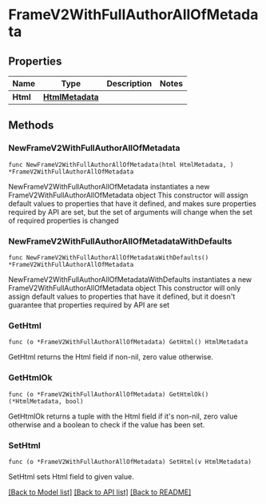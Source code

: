 # FrameV2WithFullAuthorAllOfMetadata

## Properties

Name | Type | Description | Notes
------------ | ------------- | ------------- | -------------
**Html** | [**HtmlMetadata**](HtmlMetadata.md) |  | 

## Methods

### NewFrameV2WithFullAuthorAllOfMetadata

`func NewFrameV2WithFullAuthorAllOfMetadata(html HtmlMetadata, ) *FrameV2WithFullAuthorAllOfMetadata`

NewFrameV2WithFullAuthorAllOfMetadata instantiates a new FrameV2WithFullAuthorAllOfMetadata object
This constructor will assign default values to properties that have it defined,
and makes sure properties required by API are set, but the set of arguments
will change when the set of required properties is changed

### NewFrameV2WithFullAuthorAllOfMetadataWithDefaults

`func NewFrameV2WithFullAuthorAllOfMetadataWithDefaults() *FrameV2WithFullAuthorAllOfMetadata`

NewFrameV2WithFullAuthorAllOfMetadataWithDefaults instantiates a new FrameV2WithFullAuthorAllOfMetadata object
This constructor will only assign default values to properties that have it defined,
but it doesn't guarantee that properties required by API are set

### GetHtml

`func (o *FrameV2WithFullAuthorAllOfMetadata) GetHtml() HtmlMetadata`

GetHtml returns the Html field if non-nil, zero value otherwise.

### GetHtmlOk

`func (o *FrameV2WithFullAuthorAllOfMetadata) GetHtmlOk() (*HtmlMetadata, bool)`

GetHtmlOk returns a tuple with the Html field if it's non-nil, zero value otherwise
and a boolean to check if the value has been set.

### SetHtml

`func (o *FrameV2WithFullAuthorAllOfMetadata) SetHtml(v HtmlMetadata)`

SetHtml sets Html field to given value.



[[Back to Model list]](../README.md#documentation-for-models) [[Back to API list]](../README.md#documentation-for-api-endpoints) [[Back to README]](../README.md)


